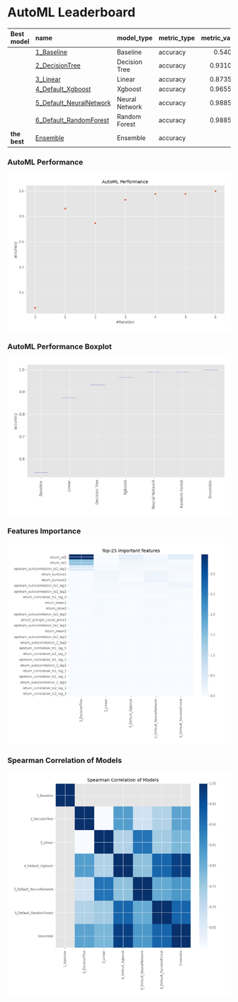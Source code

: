 # AutoML Leaderboard

| Best model   | name                                                         | model_type     | metric_type   |   metric_value |   train_time |
|:-------------|:-------------------------------------------------------------|:---------------|:--------------|---------------:|-------------:|
|              | [1_Baseline](1_Baseline/README.md)                           | Baseline       | accuracy      |       0.54023  |         8.21 |
|              | [2_DecisionTree](2_DecisionTree/README.md)                   | Decision Tree  | accuracy      |       0.931034 |        11.76 |
|              | [3_Linear](3_Linear/README.md)                               | Linear         | accuracy      |       0.873563 |         8.16 |
|              | [4_Default_Xgboost](4_Default_Xgboost/README.md)             | Xgboost        | accuracy      |       0.965517 |        11.7  |
|              | [5_Default_NeuralNetwork](5_Default_NeuralNetwork/README.md) | Neural Network | accuracy      |       0.988506 |         9.84 |
|              | [6_Default_RandomForest](6_Default_RandomForest/README.md)   | Random Forest  | accuracy      |       0.988506 |        15.05 |
| **the best** | [Ensemble](Ensemble/README.md)                               | Ensemble       | accuracy      |       1        |         0.32 |

### AutoML Performance
![AutoML Performance](ldb_performance.png)

### AutoML Performance Boxplot
![AutoML Performance Boxplot](ldb_performance_boxplot.png)

### Features Importance
![features importance across models](features_heatmap.png)



### Spearman Correlation of Models
![models spearman correlation](correlation_heatmap.png)

